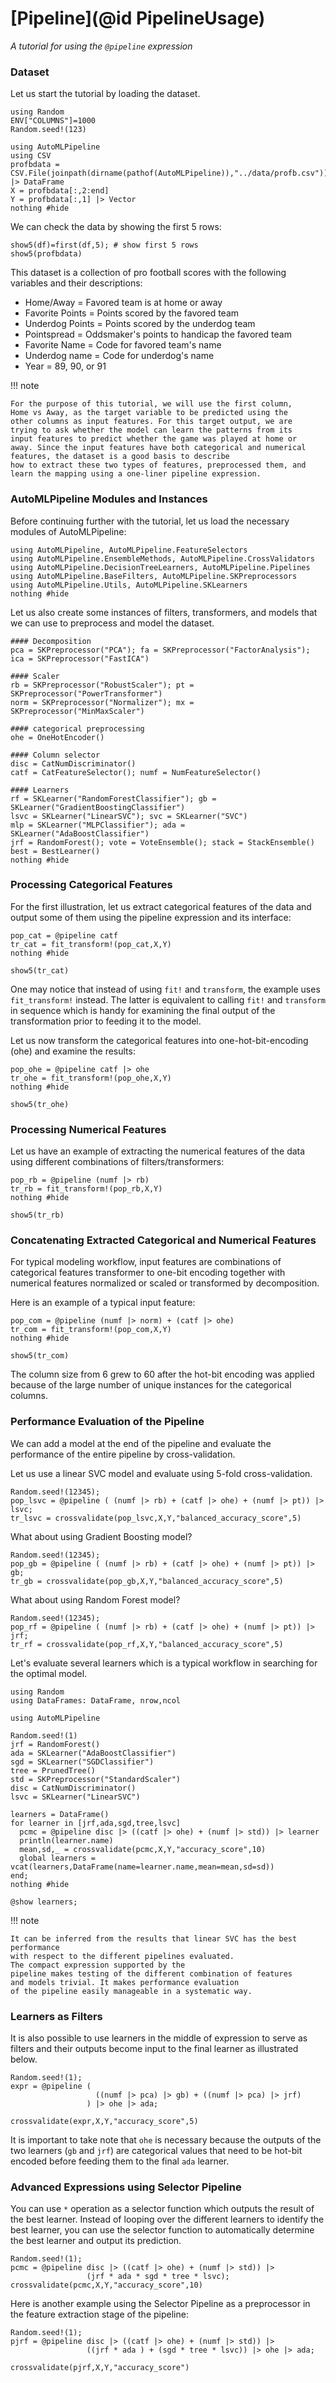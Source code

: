 # [Pipeline](@id PipelineUsage)
*A tutorial for using the `@pipeline` expression*

### Dataset
Let us start the tutorial by loading the dataset.
```@setup pipeline
using Random
ENV["COLUMNS"]=1000
Random.seed!(123)
```
```@example pipeline
using AutoMLPipeline
using CSV
profbdata = CSV.File(joinpath(dirname(pathof(AutoMLPipeline)),"../data/profb.csv")) |> DataFrame
X = profbdata[:,2:end] 
Y = profbdata[:,1] |> Vector
nothing #hide
```
We can check the data by showing the first 5 rows:
```@repl pipeline
show5(df)=first(df,5); # show first 5 rows
show5(profbdata)
```
This dataset is a collection of pro football scores with the
following variables and their descriptions:
- Home/Away = Favored team is at home or away
- Favorite Points = Points scored by the favored team
- Underdog Points = Points scored by the underdog team
- Pointspread = Oddsmaker's points to handicap the favored team
- Favorite Name = Code for favored team's name
- Underdog name = Code for underdog's name
- Year = 89, 90, or 91

!!! note

    For the purpose of this tutorial, we will use the first column,
    Home vs Away, as the target variable to be predicted using the
    other columns as input features. For this target output, we are
    trying to ask whether the model can learn the patterns from its
    input features to predict whether the game was played at home or
    away. Since the input features have both categorical and numerical
    features, the dataset is a good basis to describe 
    how to extract these two types of features, preprocessed them, and
    learn the mapping using a one-liner pipeline expression.

### AutoMLPipeline Modules and Instances
Before continuing further with the tutorial, let us load the 
necessary modules of AutoMLPipeline:
```@example pipeline
using AutoMLPipeline, AutoMLPipeline.FeatureSelectors
using AutoMLPipeline.EnsembleMethods, AutoMLPipeline.CrossValidators
using AutoMLPipeline.DecisionTreeLearners, AutoMLPipeline.Pipelines
using AutoMLPipeline.BaseFilters, AutoMLPipeline.SKPreprocessors
using AutoMLPipeline.Utils, AutoMLPipeline.SKLearners
nothing #hide
```

Let us also create some instances of filters, transformers, and
models that we can use to preprocess and model the dataset.
```@example pipeline
#### Decomposition
pca = SKPreprocessor("PCA"); fa = SKPreprocessor("FactorAnalysis"); 
ica = SKPreprocessor("FastICA")

#### Scaler 
rb = SKPreprocessor("RobustScaler"); pt = SKPreprocessor("PowerTransformer") 
norm = SKPreprocessor("Normalizer"); mx = SKPreprocessor("MinMaxScaler")

#### categorical preprocessing
ohe = OneHotEncoder()

#### Column selector
disc = CatNumDiscriminator()
catf = CatFeatureSelector(); numf = NumFeatureSelector()

#### Learners
rf = SKLearner("RandomForestClassifier"); gb = SKLearner("GradientBoostingClassifier")
lsvc = SKLearner("LinearSVC"); svc = SKLearner("SVC")
mlp = SKLearner("MLPClassifier"); ada = SKLearner("AdaBoostClassifier")
jrf = RandomForest(); vote = VoteEnsemble(); stack = StackEnsemble()           
best = BestLearner()
nothing #hide
```

### Processing Categorical Features
For the first illustration, let us extract categorical features of 
the data and output some of them using the pipeline expression 
and its interface:

```@example pipeline
pop_cat = @pipeline catf 
tr_cat = fit_transform!(pop_cat,X,Y)
nothing #hide
```
```@repl pipeline
show5(tr_cat)
```

One may notice that instead of using `fit!` and `transform`, 
the example uses `fit_transform!` instead. The latter is equivalent
to calling `fit!` and `transform` in sequence which is handy
for examining the final output of the transformation prior to 
feeding it to the model.

Let us now transform the categorical features into one-hot-bit-encoding (ohe)
and examine the results:
```@example pipeline
pop_ohe = @pipeline catf |> ohe
tr_ohe = fit_transform!(pop_ohe,X,Y)
nothing #hide
```
```@repl pipeline
show5(tr_ohe)
```

### Processing Numerical Features
Let us have an example of extracting the numerical features
of the data using different combinations of filters/transformers:
```@example pipeline
pop_rb = @pipeline (numf |> rb)
tr_rb = fit_transform!(pop_rb,X,Y)
nothing #hide
```
```@repl pipeline
show5(tr_rb)
```

### Concatenating Extracted Categorical and Numerical Features
For typical modeling workflow, input features are combinations
of categorical features transformer to one-bit encoding together
with numerical features normalized or scaled or transformed by
decomposition. 

Here is an example of a typical input feature:
```@example pipeline
pop_com = @pipeline (numf |> norm) + (catf |> ohe)
tr_com = fit_transform!(pop_com,X,Y)
nothing #hide
```
```@repl pipeline
show5(tr_com)
```

The column size from 6 grew to 60 after the hot-bit encoding was applied
because of the large number of unique instances for the categorical columns. 

### Performance Evaluation of the Pipeline
We can add a model at the end of the pipeline and evaluate
the performance of the entire pipeline by cross-validation.

Let us use a linear SVC model and evaluate using 5-fold cross-validation.
```@repl pipeline
Random.seed!(12345);
pop_lsvc = @pipeline ( (numf |> rb) + (catf |> ohe) + (numf |> pt)) |> lsvc;
tr_lsvc = crossvalidate(pop_lsvc,X,Y,"balanced_accuracy_score",5)
```

What about using Gradient Boosting model?
```@repl pipeline
Random.seed!(12345);
pop_gb = @pipeline ( (numf |> rb) + (catf |> ohe) + (numf |> pt)) |> gb;
tr_gb = crossvalidate(pop_gb,X,Y,"balanced_accuracy_score",5)
```

What about using Random Forest model?
```@repl pipeline
Random.seed!(12345);
pop_rf = @pipeline ( (numf |> rb) + (catf |> ohe) + (numf |> pt)) |> jrf;
tr_rf = crossvalidate(pop_rf,X,Y,"balanced_accuracy_score",5)
```

Let's evaluate several learners which is a typical workflow
in searching for the optimal model.
```@example pipeline
using Random
using DataFrames: DataFrame, nrow,ncol

using AutoMLPipeline

Random.seed!(1)
jrf = RandomForest()
ada = SKLearner("AdaBoostClassifier")
sgd = SKLearner("SGDClassifier")
tree = PrunedTree()
std = SKPreprocessor("StandardScaler")
disc = CatNumDiscriminator()
lsvc = SKLearner("LinearSVC")

learners = DataFrame()
for learner in [jrf,ada,sgd,tree,lsvc]
  pcmc = @pipeline disc |> ((catf |> ohe) + (numf |> std)) |> learner
  println(learner.name)
  mean,sd,_ = crossvalidate(pcmc,X,Y,"accuracy_score",10)
  global learners = vcat(learners,DataFrame(name=learner.name,mean=mean,sd=sd))
end;
nothing #hide
```
```@repl pipeline
@show learners;
```

!!! note

    It can be inferred from the results that linear SVC has the best performance
    with respect to the different pipelines evaluated.
    The compact expression supported by the 
    pipeline makes testing of the different combination of features 
    and models trivial. It makes performance evaluation  
    of the pipeline easily manageable in a systematic way.

### Learners as Filters
It is also possible to use learners in the middle of 
expression to serve as filters and their outputs become 
input to the final learner as illustrated below.
```@repl pipeline
Random.seed!(1);
expr = @pipeline ( 
                   ((numf |> pca) |> gb) + ((numf |> pca) |> jrf) 
                 ) |> ohe |> ada;
                 
crossvalidate(expr,X,Y,"accuracy_score",5)
```
It is important to take note that `ohe`
is necessary because the outputs of the two learners (`gb` and `jrf`) 
are categorical values that need to be hot-bit encoded before 
feeding them to the final `ada` learner.


### Advanced Expressions using Selector Pipeline
You can use `*` operation as a selector 
function which outputs the result of the best learner.
Instead of looping over the different learners to identify
the best learner, you can use the selector function 
to automatically determine the best learner and output its 
prediction. 
```@repl pipeline
Random.seed!(1);
pcmc = @pipeline disc |> ((catf |> ohe) + (numf |> std)) |> 
                 (jrf * ada * sgd * tree * lsvc);
crossvalidate(pcmc,X,Y,"accuracy_score",10)
```
Here is another example using the Selector Pipeline as a preprocessor
in the feature extraction stage of the pipeline:
```@repl pipeline
Random.seed!(1);
pjrf = @pipeline disc |> ((catf |> ohe) + (numf |> std)) |>
                 ((jrf * ada ) + (sgd * tree * lsvc)) |> ohe |> ada;

crossvalidate(pjrf,X,Y,"accuracy_score")
```
